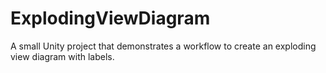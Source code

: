 # ExplodingViewDiagram
A small Unity project that demonstrates a workflow to create an exploding view diagram with labels.
